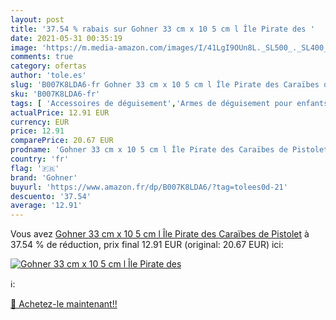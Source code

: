 ```yaml
---
layout: post
title: '37.54 % rabais sur Gohner 33 cm x 10 5 cm l Île Pirate des '
date: 2021-05-31 00:35:19
image: 'https://m.media-amazon.com/images/I/41LgI9OUn8L._SL500_._SL400_.jpg'
comments: true
category: ofertas
author: 'tole.es'
slug: 'B007K8LDA6-fr Gohner 33 cm x 10 5 cm l Île Pirate des Caraïbes de Pistolet'
sku: 'B007K8LDA6-fr'
tags: [ 'Accessoires de déguisement','Armes de déguisement pour enfants','Jeux de plein air et sports','Jeux dimitation, déguisements et accessoires','Jeux et Jouets','Jeux et jouets','Pistolets de déguisement pour enfants','gohner', ]
actualPrice: 12.91 EUR
currency: EUR
price: 12.91
comparePrice: 20.67 EUR
prodname: 'Gohner 33 cm x 10 5 cm l Île Pirate des Caraïbes de Pistolet'
country: 'fr'
flag: '🇫🇷'
brand: 'Gohner'
buyurl: 'https://www.amazon.fr/dp/B007K8LDA6/?tag=tolees0d-21'
descuento: '37.54'
average: '12.91'
---
```


Vous avez [Gohner 33 cm x 10 5 cm l Île Pirate des Caraïbes de Pistolet](https://www.amazon.fr/dp/B007K8LDA6/?tag=tolees0d-21)  à  37.54 % de réduction, prix final  12.91 EUR (original: 20.67 EUR) ici:

[![Gohner 33 cm x 10 5 cm l Île Pirate des ](https://m.media-amazon.com/images/I/41LgI9OUn8L._SL500_._SL400_.jpg)](https://www.amazon.fr/dp/B007K8LDA6/?tag=tolees0d-21)

ℹ️:


[🛒 Achetez-le maintenant!!](https://www.amazon.fr/dp/B007K8LDA6/?tag=tolees0d-21)
